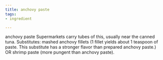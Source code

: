```yaml
---
title: anchovy paste
tags:
- ingredient

---
```

anchovy paste Supermarkets carry tubes of this, usually near the canned tuna. Substitutes: mashed anchovy fillets (1 fillet yields about 1 teaspoon of paste. This substitute has a stronger flavor than prepared anchovy paste.) OR shrimp paste (more pungent than anchovy paste).
